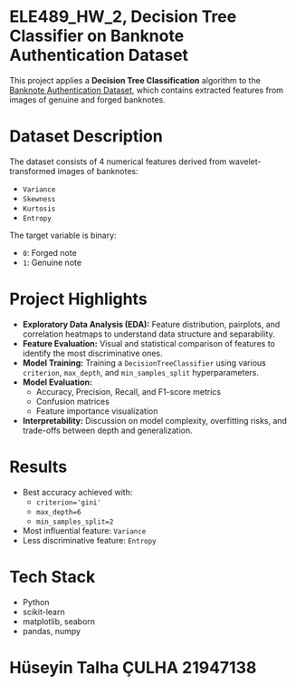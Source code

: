 # ELE489_HW_2, Decision Tree Classifier on Banknote Authentication Dataset

This project applies a **Decision Tree Classification** algorithm to the [Banknote Authentication Dataset](https://archive.ics.uci.edu/ml/datasets/banknote+authentication), which contains extracted features from images of genuine and forged banknotes.

# Dataset Description

The dataset consists of 4 numerical features derived from wavelet-transformed images of banknotes:

- `Variance`
- `Skewness`
- `Kurtosis`
- `Entropy`

The target variable is binary:
- `0`: Forged note
- `1`: Genuine note

# Project Highlights

- **Exploratory Data Analysis (EDA):** Feature distribution, pairplots, and correlation heatmaps to understand data structure and separability.
- **Feature Evaluation:** Visual and statistical comparison of features to identify the most discriminative ones.
- **Model Training:** Training a `DecisionTreeClassifier` using various `criterion`, `max_depth`, and `min_samples_split` hyperparameters.
- **Model Evaluation:** 
  - Accuracy, Precision, Recall, and F1-score metrics
  - Confusion matrices
  - Feature importance visualization
- **Interpretability:** Discussion on model complexity, overfitting risks, and trade-offs between depth and generalization.

# Results

- Best accuracy achieved with:
  - `criterion='gini'`
  - `max_depth=6`
  - `min_samples_split=2`
- Most influential feature: `Variance`
- Less discriminative feature: `Entropy`

# Tech Stack

- Python
- scikit-learn
- matplotlib, seaborn
- pandas, numpy

# Hüseyin Talha ÇULHA 21947138
